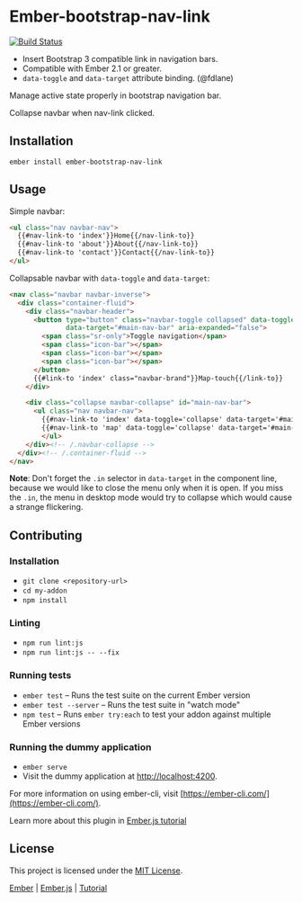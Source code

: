 # Ember-bootstrap-nav-link

[![Build Status](https://travis-ci.org/zoltan-nz/ember-bootstrap-nav-link.svg?branch=master)](https://travis-ci.org/zoltan-nz/ember-bootstrap-nav-link)

* Insert Bootstrap 3 compatible link in navigation bars.
* Compatible with Ember 2.1 or greater.
* `data-toggle` and `data-target` attribute binding. (@fdlane)

Manage active state properly in bootstrap navigation bar.

Collapse navbar when nav-link clicked.

## Installation

```
ember install ember-bootstrap-nav-link
```

## Usage

Simple navbar:

```html
<ul class="nav navbar-nav">
  {{#nav-link-to 'index'}}Home{{/nav-link-to}}
  {{#nav-link-to 'about'}}About{{/nav-link-to}}
  {{#nav-link-to 'contact'}}Contact{{/nav-link-to}}
</ul>
```

Collapsable navbar with `data-toggle` and `data-target`:

```html
<nav class="navbar navbar-inverse">
  <div class="container-fluid">
    <div class="navbar-header">
      <button type="button" class="navbar-toggle collapsed" data-toggle="collapse"
              data-target="#main-nav-bar" aria-expanded="false">
        <span class="sr-only">Toggle navigation</span>
        <span class="icon-bar"></span>
        <span class="icon-bar"></span>
        <span class="icon-bar"></span>
      </button>
      {{#link-to 'index' class="navbar-brand"}}Map-touch{{/link-to}}
    </div>

    <div class="collapse navbar-collapse" id="main-nav-bar">
      <ul class="nav navbar-nav">
        {{#nav-link-to 'index' data-toggle='collapse' data-target='#main-nav-bar.in'}}Home{{/nav-link-to}}
        {{#nav-link-to 'map' data-toggle='collapse' data-target='#main-nav-bar.in'}}Map{{/nav-link-to}}
        </ul>
    </div><!-- /.navbar-collapse -->
  </div><!-- /.container-fluid -->
</nav>
```

**Note**: Don't forget the `.in` selector in `data-target` in the component line, because we would like to close the menu only when it is open. If you miss the `.in`, the menu in desktop mode would try to collapse which would cause a strange flickering.

Contributing
------------------------------------------------------------------------------

### Installation

* `git clone <repository-url>`
* `cd my-addon`
* `npm install`

### Linting

* `npm run lint:js`
* `npm run lint:js -- --fix`

### Running tests

* `ember test` – Runs the test suite on the current Ember version
* `ember test --server` – Runs the test suite in "watch mode"
* `npm test` – Runs `ember try:each` to test your addon against multiple Ember versions

### Running the dummy application

* `ember serve`
* Visit the dummy application at [http://localhost:4200](http://localhost:4200).

For more information on using ember-cli, visit [https://ember-cli.com/](https://ember-cli.com/).

Learn more about this plugin in [Ember.js tutorial](http://yoember.com)

License
------------------------------------------------------------------------------

This project is licensed under the [MIT License](LICENSE.md).

[Ember](http://yoember.com) | [Ember.js](http://yoember.com) | [Tutorial](http://yoember.com)
